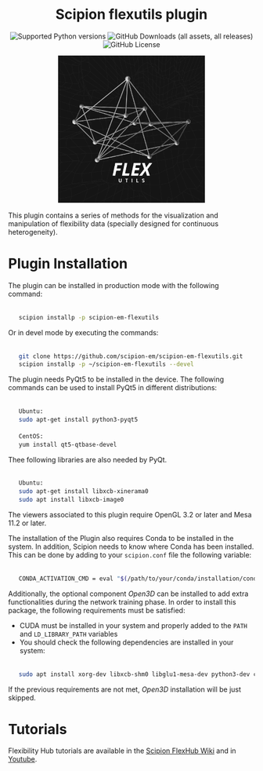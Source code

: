 <h1 align='center'>Scipion flexutils plugin</h1>

<p align="center">
        
<img alt="Supported Python versions" src="https://img.shields.io/badge/Supported_Python_Versions-3.8_%7C_3.9_%7C_3.10_%7C_3.11_%7C_3.12-blue">
<img alt="GitHub Downloads (all assets, all releases)" src="https://img.shields.io/github/downloads/scipion-em/scipion-em-flexutils/total">
<img alt="GitHub License" src="https://img.shields.io/github/license/scipion-em/scipion-em-flexutils">

</p>

<p align="center">
        
<img alt="Flexutils" width="300" src="https://github.com/scipion-em/scipion-em-flexutils/blob/devel/flexutils/icon.png">

</p>

This plugin contains a series of methods for the visualization and manipulation of flexibility data (specially designed for continuous heterogeneity).


# Plugin Installation


The plugin can be installed in production mode with the following command:

```bash

   scipion installp -p scipion-em-flexutils

```
 
Or in devel mode by executing the commands:

```bash

   git clone https://github.com/scipion-em/scipion-em-flexutils.git
   scipion installp -p ~/scipion-em-flexutils --devel

```

The plugin needs PyQt5 to be installed in the device. The following commands can be used to install PyQt5 in different distributions:

```bash
    
   Ubuntu:
   sudo apt-get install python3-pyqt5

   CentOS:
   yum install qt5-qtbase-devel

```

Thee following libraries are also needed by PyQt.

```bash

   Ubuntu:
   sudo apt-get install libxcb-xinerama0
   sudo apt install libxcb-image0

```

The viewers associated to this plugin require OpenGL 3.2 or later and Mesa 11.2 or later.

The installation of the Plugin also requires Conda to be installed in the system. In addition, Scipion needs to know where Conda has been installed. This can be done by adding to your ``scipion.conf`` file the following variable:

```bash

   CONDA_ACTIVATION_CMD = eval "$(/path/to/your/conda/installation/condabin/conda shell.bash hook)"

```

Additionally, the optional component *Open3D* can be installed to add extra functionalities during the network training phase. In order to install this package, the following requirements must be satisfied:

- CUDA must be installed in your system and properly added to the ``PATH`` and ``LD_LIBRARY_PATH`` variables
- You should check the following dependencies are installed in your system:

```bash

   sudo apt install xorg-dev libxcb-shm0 libglu1-mesa-dev python3-dev clang libc++-dev libc++abi-dev libsdl2-dev ninja-build libxi-dev libtbb-dev libosmesa6-dev libudev-dev autoconf libtool

```

If the previous requirements are not met, *Open3D* installation will be just skipped.

# Tutorials

Flexibility Hub tutorials are available in the [Scipion FlexHub Wiki](<https://scipion-em.github.io/docs/release-3.0.0/docs/user/tutorials/flexibilityHub/main_page.html>) and in [Youtube](<https://www.youtube.com/playlist?list=PLuu0votIJpSxTmPLvKRHV3ijadqlxxHfb>).
